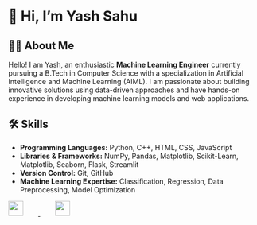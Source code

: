 # 👋 Hi, I’m Yash Sahu

## 👩‍💻 About Me
Hello! I am Yash, an enthusiastic **Machine Learning Engineer** currently pursuing a B.Tech in Computer Science with a specialization in Artificial Intelligence and Machine Learning (AIML). I am passionate about building innovative solutions using data-driven approaches and have hands-on experience in developing machine learning models and web applications.

## 🛠️ Skills
- **Programming Languages:** Python, C++, HTML, CSS, JavaScript
- **Libraries & Frameworks:** NumPy, Pandas, Matplotlib, Scikit-Learn, Matplotlib, Seaborn, Flask, Streamlit
- **Version Control:** Git, GitHub
- **Machine Learning Expertise:** Classification, Regression, Data Preprocessing, Model Optimization



<a href='https://www.linkedin.com/in/yashsahu02' style="margin-right: 30px;">
  <img style= "width: 30px; height: 30px; margin-right: 30px;" src='https://camo.githubusercontent.com/70a7364e4cab5012925da3ac158a64a992e400152b366dbb71b90fef4b4a1264/68747470733a2f2f63646e2e6a7364656c6976722e6e65742f6e706d2f73696d706c652d69636f6e734076332f69636f6e732f6c696e6b6564696e2e737667'>
</a>

<a href='https://www.instagram.com/_yash_sahu_02/'>
  <img style= "width: 30px; height: 30px; margin-right: 30px;" src='https://camo.githubusercontent.com/cd6de81833b9d2f409fda7041274601ec15a3de2004ae99a4a8c021d552bc823/68747470733a2f2f63646e2e6a7364656c6976722e6e65742f6e706d2f73696d706c652d69636f6e734076332f69636f6e732f696e7374616772616d2e737667'>
</a>


<!--
- 👀 I’m interested in ...
- 🌱 I’m currently learning ...
- 💞️ I’m looking to collaborate on ...
- 📫 How to reach me ...
- 😄 Pronouns: ...
- ⚡ Fun fact: ...
-->

<!---
yashsahu02/yashsahu02 is a ✨ special ✨ repository because its `README.md` (this file) appears on your GitHub profile.
You can click the Preview link to take a look at your changes.
--->
